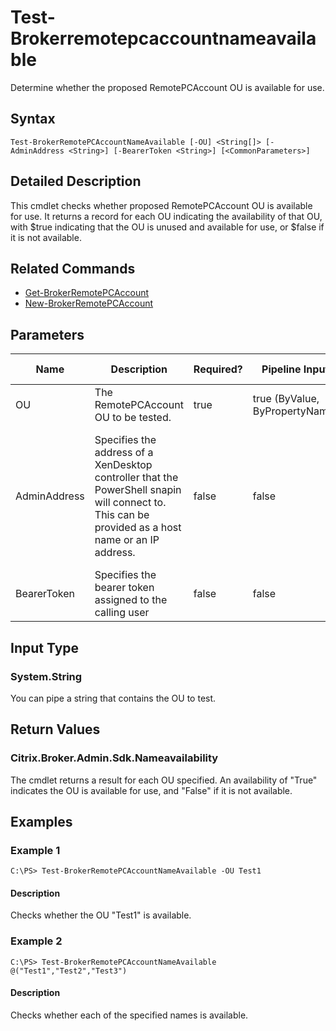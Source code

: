 ﻿
# Test-Brokerremotepcaccountnameavailable
Determine whether the proposed RemotePCAccount OU is available for use.
## Syntax
```
Test-BrokerRemotePCAccountNameAvailable [-OU] <String[]> [-AdminAddress <String>] [-BearerToken <String>] [<CommonParameters>]
```
## Detailed Description
This cmdlet checks whether proposed RemotePCAccount OU is available for use. It returns a record for each OU indicating the availability of that OU, with \$true indicating that the OU is unused and available for use, or \$false if it is not available.


## Related Commands

* [Get-BrokerRemotePCAccount](./Get-BrokerRemotePCAccount/)
* [New-BrokerRemotePCAccount](./New-BrokerRemotePCAccount/)
## Parameters
| Name   | Description | Required? | Pipeline Input | Default Value |
| --- | --- | --- | --- | --- |
| OU | The RemotePCAccount OU to be tested. | true | true (ByValue, ByPropertyName) |  |
| AdminAddress | Specifies the address of a XenDesktop controller that the PowerShell snapin will connect to. This can be provided as a host name or an IP address. | false | false | Localhost. Once a value is provided by any cmdlet, this value will become the default. |
| BearerToken | Specifies the bearer token assigned to the calling user | false | false |  |

## Input Type

### System.String
You can pipe a string that contains the OU to test.
## Return Values

### Citrix.Broker.Admin.Sdk.Nameavailability
The cmdlet returns a result for each OU specified. An availability of "True" indicates the OU is available for use, and "False" if it is not available.
## Examples

### Example 1
```
C:\PS> Test-BrokerRemotePCAccountNameAvailable -OU Test1
```
#### Description
Checks whether the OU "Test1" is available.
### Example 2
```
C:\PS> Test-BrokerRemotePCAccountNameAvailable @("Test1","Test2","Test3")
```
#### Description
Checks whether each of the specified names is available.
